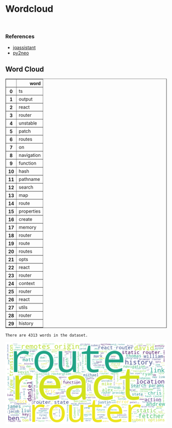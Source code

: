 # Wordcloud
<br>  

### References
- [jqassistant](https://jqassistant.org)
- [py2neo](https://py2neo.org/2021.1/)





## Word Cloud




<div>
<table border="1" class="dataframe">
  <thead>
    <tr style="text-align: right;">
      <th></th>
      <th>word</th>
    </tr>
  </thead>
  <tbody>
    <tr>
      <th>0</th>
      <td>ts</td>
    </tr>
    <tr>
      <th>1</th>
      <td>output</td>
    </tr>
    <tr>
      <th>2</th>
      <td>react</td>
    </tr>
    <tr>
      <th>3</th>
      <td>router</td>
    </tr>
    <tr>
      <th>4</th>
      <td>unstable</td>
    </tr>
    <tr>
      <th>5</th>
      <td>patch</td>
    </tr>
    <tr>
      <th>6</th>
      <td>routes</td>
    </tr>
    <tr>
      <th>7</th>
      <td>on</td>
    </tr>
    <tr>
      <th>8</th>
      <td>navigation</td>
    </tr>
    <tr>
      <th>9</th>
      <td>function</td>
    </tr>
    <tr>
      <th>10</th>
      <td>hash</td>
    </tr>
    <tr>
      <th>11</th>
      <td>pathname</td>
    </tr>
    <tr>
      <th>12</th>
      <td>search</td>
    </tr>
    <tr>
      <th>13</th>
      <td>map</td>
    </tr>
    <tr>
      <th>14</th>
      <td>route</td>
    </tr>
    <tr>
      <th>15</th>
      <td>properties</td>
    </tr>
    <tr>
      <th>16</th>
      <td>create</td>
    </tr>
    <tr>
      <th>17</th>
      <td>memory</td>
    </tr>
    <tr>
      <th>18</th>
      <td>router</td>
    </tr>
    <tr>
      <th>19</th>
      <td>route</td>
    </tr>
    <tr>
      <th>20</th>
      <td>routes</td>
    </tr>
    <tr>
      <th>21</th>
      <td>opts</td>
    </tr>
    <tr>
      <th>22</th>
      <td>react</td>
    </tr>
    <tr>
      <th>23</th>
      <td>router</td>
    </tr>
    <tr>
      <th>24</th>
      <td>context</td>
    </tr>
    <tr>
      <th>25</th>
      <td>router</td>
    </tr>
    <tr>
      <th>26</th>
      <td>react</td>
    </tr>
    <tr>
      <th>27</th>
      <td>utils</td>
    </tr>
    <tr>
      <th>28</th>
      <td>router</td>
    </tr>
    <tr>
      <th>29</th>
      <td>history</td>
    </tr>
  </tbody>
</table>
</div>



    There are 4313 words in the dataset.



    
![png](Wordcloud_files/Wordcloud_10_1.png)
    


